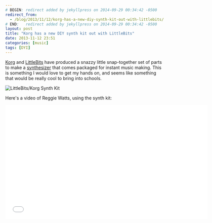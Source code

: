 ```yaml
---
# BEGIN: redirect added by jekyllpress on 2014-09-29 00:34:42 -0500
redirect_from:
  - /blog/2013/11/12/korg-has-a-new-diy-synth-kit-out-with-littlebits/
# END:   redirect added by jekyllpress on 2014-09-29 00:34:42 -0500
layout: post
title: "Korg has a new DIY synth kit out with LittleBits"
date: 2013-11-12 23:51
categories: [music]
tags: [DYI]
---
```

[Korg](http://www.korgusa.com/ "korgusa.com") and
[LittleBits](http://littlebits.cc/ "littlebits.cc") have produced a
snazzy little snap-together set of parts to make a
[synthesizer](http://littlebits.cc/kits/synth-kit) that comes packaged
for instant music making. This is something I would love to get my
hands on, and seems like something that would be really cool to bring
into schools.

![LittleBits/Korg Synth Kit](/images/littlebits-synth-parts.png "LittleBits Synth Parts")

Here's a video of Reggie Watts, using the synth kit:

<iframe width="640" height="360"
src="//www.youtube.com/embed/vDxz8bpqOMU?feature=player_embedded"
frameborder="0" allowfullscreen></iframe>

